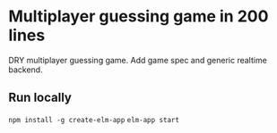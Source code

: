 # Multiplayer guessing game in 200 lines

DRY multiplayer guessing game. Add game spec and generic realtime backend.

## Run locally

`npm install -g create-elm-app`
`elm-app start`
